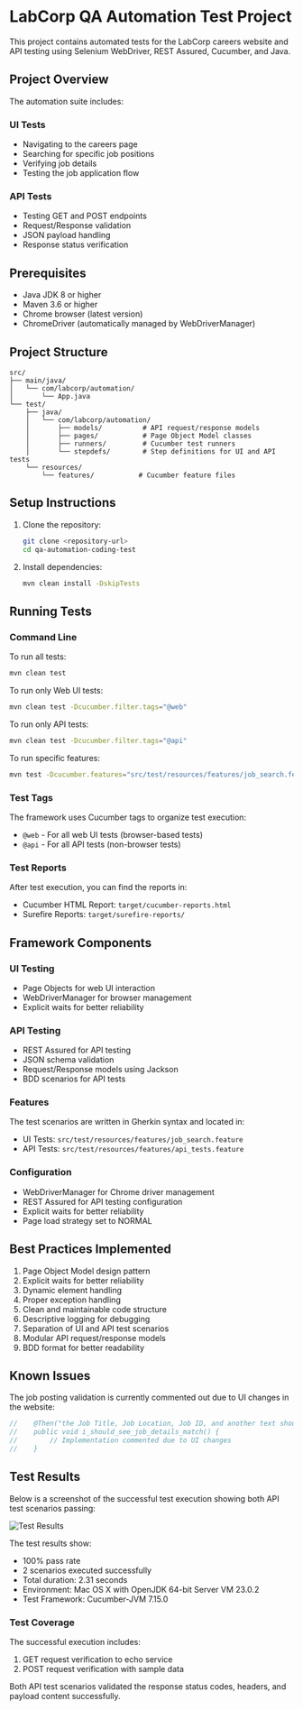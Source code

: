 # LabCorp QA Automation Test Project

This project contains automated tests for the LabCorp careers website and API testing using Selenium WebDriver, REST Assured, Cucumber, and Java.

## Project Overview

The automation suite includes:

### UI Tests
- Navigating to the careers page
- Searching for specific job positions
- Verifying job details
- Testing the job application flow

### API Tests
- Testing GET and POST endpoints
- Request/Response validation
- JSON payload handling
- Response status verification

## Prerequisites

- Java JDK 8 or higher
- Maven 3.6 or higher
- Chrome browser (latest version)
- ChromeDriver (automatically managed by WebDriverManager)

## Project Structure

```
src/
├── main/java/
│   └── com/labcorp/automation/
│       └── App.java
└── test/
    ├── java/
    │   └── com/labcorp/automation/
    │       ├── models/          # API request/response models
    │       ├── pages/           # Page Object Model classes
    │       ├── runners/         # Cucumber test runners
    │       └── stepdefs/        # Step definitions for UI and API tests
    └── resources/
        └── features/           # Cucumber feature files
```

## Setup Instructions

1. Clone the repository:
   ```bash
   git clone <repository-url>
   cd qa-automation-coding-test
   ```

2. Install dependencies:
   ```bash
   mvn clean install -DskipTests
   ```

## Running Tests

### Command Line

To run all tests:
```bash
mvn clean test
```

To run only Web UI tests:
```bash
mvn clean test -Dcucumber.filter.tags="@web"
```

To run only API tests:
```bash
mvn clean test -Dcucumber.filter.tags="@api"
```

To run specific features:
```bash
mvn test -Dcucumber.features="src/test/resources/features/job_search.feature"
```

### Test Tags
The framework uses Cucumber tags to organize test execution:
- `@web` - For all web UI tests (browser-based tests)
- `@api` - For all API tests (non-browser tests)

### Test Reports

After test execution, you can find the reports in:
- Cucumber HTML Report: `target/cucumber-reports.html`
- Surefire Reports: `target/surefire-reports/`

## Framework Components

### UI Testing
- Page Objects for web UI interaction
- WebDriverManager for browser management
- Explicit waits for better reliability

### API Testing
- REST Assured for API testing
- JSON schema validation
- Request/Response models using Jackson
- BDD scenarios for API tests

### Features
The test scenarios are written in Gherkin syntax and located in:
- UI Tests: `src/test/resources/features/job_search.feature`
- API Tests: `src/test/resources/features/api_tests.feature`

### Configuration
- WebDriverManager for Chrome driver management
- REST Assured for API testing configuration
- Explicit waits for better reliability
- Page load strategy set to NORMAL

## Best Practices Implemented

1. Page Object Model design pattern
2. Explicit waits for better reliability
3. Dynamic element handling
4. Proper exception handling
5. Clean and maintainable code structure
6. Descriptive logging for debugging
7. Separation of UI and API test scenarios
8. Modular API request/response models
9. BDD format for better readability

## Known Issues

The job posting validation is currently commented out due to UI changes in the website:
```java
//    @Then("the Job Title, Job Location, Job ID, and another text should match the previous page")
//    public void i_should_see_job_details_match() {
//        // Implementation commented due to UI changes
//    }
```

## Test Results

Below is a screenshot of the successful test execution showing both API test scenarios passing:

![Test Results](test-results.png)

The test results show:
- 100% pass rate
- 2 scenarios executed successfully
- Total duration: 2.31 seconds
- Environment: Mac OS X with OpenJDK 64-bit Server VM 23.0.2
- Test Framework: Cucumber-JVM 7.15.0

### Test Coverage
The successful execution includes:
1. GET request verification to echo service
2. POST request verification with sample data

Both API test scenarios validated the response status codes, headers, and payload content successfully. 